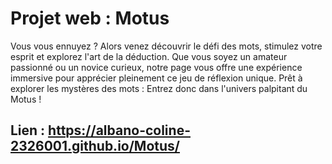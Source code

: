 # Projet web : Motus

Vous vous ennuyez ? Alors venez découvrir le défi des mots, stimulez votre esprit et explorez l'art de la déduction. Que vous soyez un amateur passionné ou un novice curieux, notre page vous offre une expérience immersive pour apprécier pleinement ce jeu de réflexion unique. Prêt à explorer les mystères des mots : Entrez donc dans l'univers palpitant du Motus !

## Lien : https://albano-coline-2326001.github.io/Motus/

